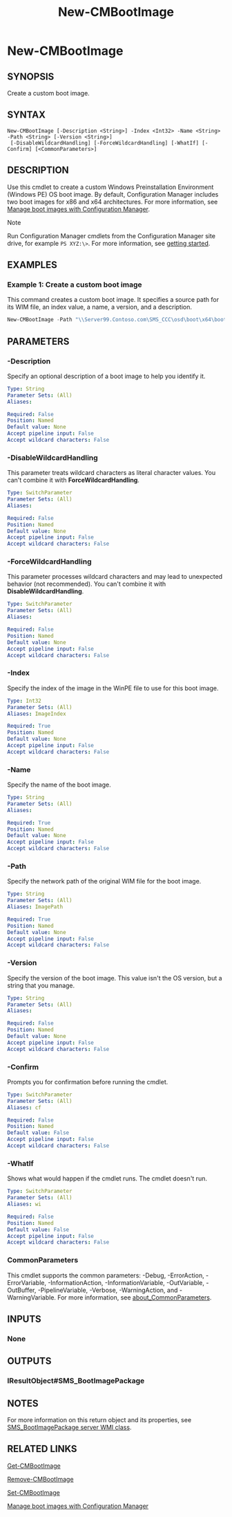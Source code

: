 ﻿---
external help file: AdminUI.PS.dll-Help.xml
Module Name: ConfigurationManager
ms.date: 04/01/2021
schema: 2.0.0
title: New-CMBootImage
---

# New-CMBootImage

## SYNOPSIS

Create a custom boot image.

## SYNTAX

```
New-CMBootImage [-Description <String>] -Index <Int32> -Name <String> -Path <String> [-Version <String>]
 [-DisableWildcardHandling] [-ForceWildcardHandling] [-WhatIf] [-Confirm] [<CommonParameters>]
```

## DESCRIPTION

Use this cmdlet to create a custom Windows Preinstallation Environment (Windows PE) OS boot image. By default, Configuration Manager includes two boot images for x86 and x64 architectures. For more information, see [Manage boot images with Configuration Manager](/mem/configmgr/osd/get-started/manage-boot-images).

> [!NOTE]
> Run Configuration Manager cmdlets from the Configuration Manager site drive, for example `PS XYZ:\>`. For more information, see [getting started](/powershell/sccm/overview).

## EXAMPLES

### Example 1: Create a custom boot image

This command creates a custom boot image. It specifies a source path for its WIM file, an index value, a name, a version, and a description.

```powershell
New-CMBootImage -Path "\\Server99.Contoso.com\SMS_CCC\osd\boot\x64\boot.wim" -Index 1 -Name "Custom boot image" -Version "11" -Description "WinPE Boot Image x64 Approved 9/1/2012"
```

## PARAMETERS

### -Description

Specify an optional description of a boot image to help you identify it.

```yaml
Type: String
Parameter Sets: (All)
Aliases:

Required: False
Position: Named
Default value: None
Accept pipeline input: False
Accept wildcard characters: False
```

### -DisableWildcardHandling

This parameter treats wildcard characters as literal character values. You can't combine it with **ForceWildcardHandling**.

```yaml
Type: SwitchParameter
Parameter Sets: (All)
Aliases:

Required: False
Position: Named
Default value: None
Accept pipeline input: False
Accept wildcard characters: False
```

### -ForceWildcardHandling

This parameter processes wildcard characters and may lead to unexpected behavior (not recommended). You can't combine it with **DisableWildcardHandling**.

```yaml
Type: SwitchParameter
Parameter Sets: (All)
Aliases:

Required: False
Position: Named
Default value: None
Accept pipeline input: False
Accept wildcard characters: False
```

### -Index

Specify the index of the image in the WinPE file to use for this boot image.

```yaml
Type: Int32
Parameter Sets: (All)
Aliases: ImageIndex

Required: True
Position: Named
Default value: None
Accept pipeline input: False
Accept wildcard characters: False
```

### -Name

Specify the name of the boot image.

```yaml
Type: String
Parameter Sets: (All)
Aliases:

Required: True
Position: Named
Default value: None
Accept pipeline input: False
Accept wildcard characters: False
```

### -Path

Specify the network path of the original WIM file for the boot image.

```yaml
Type: String
Parameter Sets: (All)
Aliases: ImagePath

Required: True
Position: Named
Default value: None
Accept pipeline input: False
Accept wildcard characters: False
```

### -Version

Specify the version of the boot image. This value isn't the OS version, but a string that you manage.

```yaml
Type: String
Parameter Sets: (All)
Aliases:

Required: False
Position: Named
Default value: None
Accept pipeline input: False
Accept wildcard characters: False
```

### -Confirm

Prompts you for confirmation before running the cmdlet.

```yaml
Type: SwitchParameter
Parameter Sets: (All)
Aliases: cf

Required: False
Position: Named
Default value: False
Accept pipeline input: False
Accept wildcard characters: False
```

### -WhatIf

Shows what would happen if the cmdlet runs. The cmdlet doesn't run.

```yaml
Type: SwitchParameter
Parameter Sets: (All)
Aliases: wi

Required: False
Position: Named
Default value: False
Accept pipeline input: False
Accept wildcard characters: False
```

### CommonParameters
This cmdlet supports the common parameters: -Debug, -ErrorAction, -ErrorVariable, -InformationAction, -InformationVariable, -OutVariable, -OutBuffer, -PipelineVariable, -Verbose, -WarningAction, and -WarningVariable. For more information, see [about_CommonParameters](http://go.microsoft.com/fwlink/?LinkID=113216).

## INPUTS

### None
## OUTPUTS

### IResultObject#SMS_BootImagePackage
## NOTES

For more information on this return object and its properties, see [SMS_BootImagePackage server WMI class](/mem/configmgr/develop/reference/osd/sms_bootimagepackage-server-wmi-class).

## RELATED LINKS

[Get-CMBootImage](Get-CMBootImage.md)

[Remove-CMBootImage](Remove-CMBootImage.md)

[Set-CMBootImage](Set-CMBootImage.md)

[Manage boot images with Configuration Manager](/mem/configmgr/osd/get-started/manage-boot-images)
